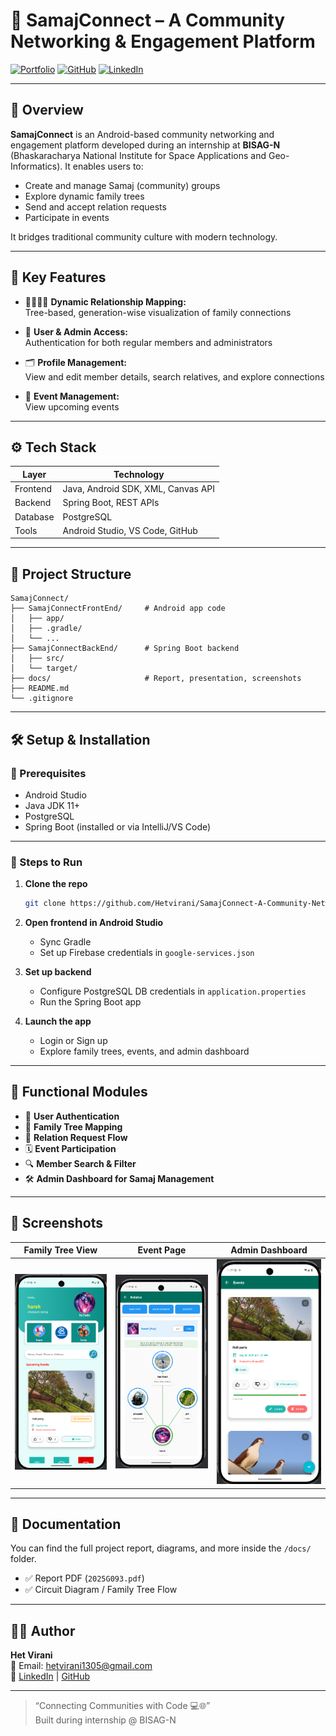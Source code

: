# 📱 SamajConnect – A Community Networking & Engagement Platform

[![Portfolio](https://img.shields.io/badge/Portfolio-Visit-181717?style=flat-square&logo=githubpages&logoColor=white)](https://hetvirani.github.io/Digital-Portfolio/)
[![GitHub](https://img.shields.io/badge/GitHub-Hetvirani-181717?style=flat-square&logo=github)](https://github.com/Hetvirani)
[![LinkedIn](https://img.shields.io/badge/LinkedIn-Het%20Virani-blue?style=flat-square&logo=linkedin)](https://www.linkedin.com/in/het-virani/)

---

## 📌 Overview

**SamajConnect** is an Android-based community networking and engagement platform developed during an internship at **BISAG-N** (Bhaskaracharya National Institute for Space Applications and Geo-Informatics). It enables users to:

- Create and manage Samaj (community) groups
- Explore dynamic family trees
- Send and accept relation requests
- Participate in events

It bridges traditional community culture with modern technology.

---

## 🎯 Key Features

- 👨‍👩‍👧‍👦 **Dynamic Relationship Mapping:**  
  Tree-based, generation-wise visualization of family connections

- 👥 **User & Admin Access:**  
  Authentication for both regular members and administrators

- 🗂️ **Profile Management:**  
  View and edit member details, search relatives, and explore connections

- 🏡 **Event Management:**  
  View upcoming events

---

## ⚙️ Tech Stack

| Layer | Technology |
|-------|------------|
| Frontend | Java, Android SDK, XML, Canvas API |
| Backend | Spring Boot, REST APIs |
| Database | PostgreSQL |
| Tools | Android Studio, VS Code, GitHub |

---

## 📂 Project Structure

```
SamajConnect/
├── SamajConnectFrontEnd/     # Android app code
│   ├── app/
│   ├── .gradle/
│   └── ...
├── SamajConnectBackEnd/      # Spring Boot backend
│   ├── src/
│   └── target/
├── docs/                     # Report, presentation, screenshots
├── README.md
└── .gitignore
```

---

## 🛠️ Setup & Installation

### 🔧 Prerequisites

- Android Studio
- Java JDK 11+
- PostgreSQL
- Spring Boot (installed or via IntelliJ/VS Code)

---

### 🧪 Steps to Run

1. **Clone the repo**
   ```bash
   git clone https://github.com/Hetvirani/SamajConnect-A-Community-Networking-Engagement-Platform-.git
   ```

2. **Open frontend in Android Studio**
   - Sync Gradle
   - Set up Firebase credentials in `google-services.json`

3. **Set up backend**
   - Configure PostgreSQL DB credentials in `application.properties`
   - Run the Spring Boot app

4. **Launch the app**
   - Login or Sign up
   - Explore family trees, events, and admin dashboard

---

## 🧠 Functional Modules

- 👤 **User Authentication**
- 🌳 **Family Tree Mapping**
- 📨 **Relation Request Flow**
- 🗓️ **Event Participation**
- 🔍 **Member Search & Filter**
- 🛠️ **Admin Dashboard for Samaj Management**

---

## 📸 Screenshots

| Family Tree View | Event Page | Admin Dashboard |
|------------------|------------|-----------------|
|![dashboard](docs/dashboard.png) | ![tree](docs/tree.png) | ![event](docs/events.png) | 

---

## 🧾 Documentation

You can find the full project report, diagrams, and more inside the `/docs/` folder.

- ✅ Report PDF (`2025G093.pdf`)
- ✅ Circuit Diagram / Family Tree Flow

---

## 👨‍💻 Author

**Het Virani**  
📧 Email: hetvirani1305@gmail.com  
🔗 [LinkedIn](https://www.linkedin.com/in/het-virani/) | [GitHub](https://github.com/Hetvirani)

---

> “Connecting Communities with Code 💻🌐”  
> Built during internship @ BISAG-N
